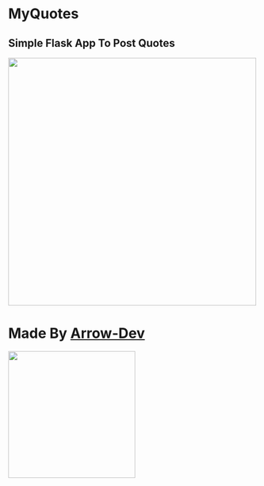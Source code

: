 # MyQuotes 
## Simple Flask App To Post Quotes
<img src="https://github.com/Arrow-DV/myquotes/assets/128916762/ce75ebc9-9b52-4d2e-9632-cdaad3f2cde6" width="500">

# Made By <a href="https://arrow-dev.rf.gd">Arrow-Dev</a>

<img src="https://github.com/Arrow-DV/myquotes/assets/128916762/6c03f3fb-0486-474b-80e3-35b4b176bc9c" width="256">
